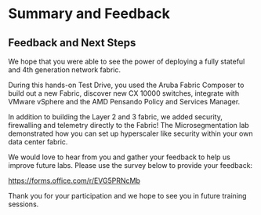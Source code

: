 # Summary and Feedback

## Feedback and Next Steps

We hope that you were able to see the power of deploying a fully stateful and 4th generation network fabric.  

During this hands-on Test Drive, you used the Aruba Fabric Composer to build out a new Fabric, discover new CX 10000 switches, integrate with VMware vSphere and the AMD Pensando Policy and Services Manager.  

In addition to building the Layer 2 and 3 fabric, we added security, firewalling and telemetry directly to the Fabric!  The Microsegmentation lab demonstrated how you can set up hyperscaler like security within your own data center fabric.  

We would love to hear from you and gather your feedback to help us improve future labs.  Please use the survey below to provide your feedback:  

https://forms.office.com/r/EVG5PRNcMb  

Thank you for your participation and we hope to see you in future training sessions.